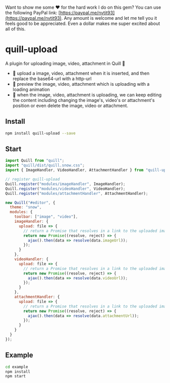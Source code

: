Want to show me some ❤️ for the hard work I do on this gem? You can use the following PayPal link: [https://paypal.me/nvtit93](https://paypal.me/nvtit93). Any amount is welcome and let me tell you it feels good to be appreciated. Even a dollar makes me super excited about all of this.

# quill-upload

A plugin for uploading image, video, attachment in Quill 🌇

- 🌟 upload a image, video, attachment when it is inserted, and then replace the base64-url with a http-url
- 🌟 preview the image, video, attachment which is uploading with a loading animation
- 🌟 when the image, video, attachment is uploading, we can keep editing the content including changing the image's, video's or attachment's position or even delete the image, video or attachment.

## Install

```bash
npm install quill-upload --save
```

## Start

```js
import Quill from "quill";
import "quill/dist/quill.snow.css";
import { ImageHandler, VideoHandler, AttachmentHandler } from "quill-upload";

// register quill-upload
Quill.register("modules/imageHandler", ImageHandler);
Quill.register("modules/videoHandler", VideoHandler);
Quill.register("modules/attachmentHandler", AttachmentHandler);

new Quill("#editor", {
  theme: "snow",
  modules: {
    toolbar: ["image", "video"],
    imageHandler: {
      upload: file => {
        // return a Promise that resolves in a link to the uploaded image
        return new Promise((resolve, reject) => {
          ajax().then(data => resolve(data.imageUrl));
        });
      }
    },
    videoHandler: {
      upload: file => {
        // return a Promise that resolves in a link to the uploaded image
        return new Promise((resolve, reject) => {
          ajax().then(data => resolve(data.videoUrl));
        });
      }
    },
    attachmentHandler: {
      upload: file => {
        // return a Promise that resolves in a link to the uploaded image
        return new Promise((resolve, reject) => {
          ajax().then(data => resolve(data.attachmentUrl));
        });
      }
    }
  }
});
```

## Example

```bash
cd example
npm install
npm start
```
